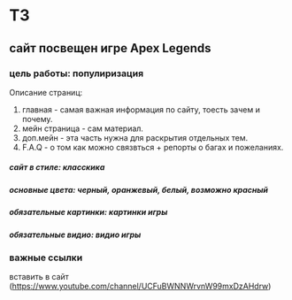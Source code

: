 # ТЗ
## сайт посвещен игре Apex Legends
### цель работы: популиризация 

Описание страниц:
1. главная - самая важная информация по сайту, тоесть зачем и почему.
2. мейн страница - сам материал.
3. доп.мейн - эта часть нужна для раскрытия отдельных тем.
4. F.A.Q - о том как можно связвться + репорты о багах и пожеланиях.

##### сайт в стиле: класскика
##### основные цвета: черный, оранжевый, белый, возможно красный
##### обязательные картинки: картинки игры
##### обязательные видио: видио игры



###  важные ссылки
 вставить в сайт (https://www.youtube.com/channel/UCFuBWNNWrvnW99mxDzAHdrw)

